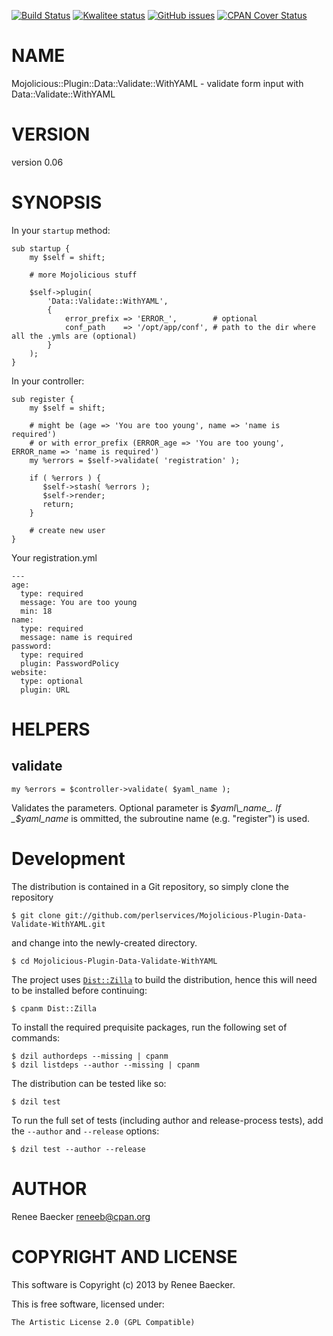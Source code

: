 [![Build Status](https://travis-ci.org/perlservices/Mojolicious-Plugin-Data-Validate-WithYAML.svg?branch=master)](https://travis-ci.org/perlservices/Mojolicious-Plugin-Data-Validate-WithYAML)
[![Kwalitee status](http://cpants.cpanauthors.org/dist/Mojolicious-Plugin-Data-Validate-WithYAML.png)](https://cpants.cpanauthors.org/dist/Mojolicious-Plugin-Data-Validate-WithYAML)
[![GitHub issues](https://img.shields.io/github/issues/perlservices/Mojolicious-Plugin-Data-Validate-WithYAML.svg)](https://github.com/perlservices/Mojolicious-Plugin-Data-Validate-WithYAML/issues)
[![CPAN Cover Status](https://cpancoverbadge.perl-services.de/Mojolicious-Plugin-Data-Validate-WithYAML-0.06)](https://cpancoverbadge.perl-services.de/Mojolicious-Plugin-Data-Validate-WithYAML-0.06)

# NAME

Mojolicious::Plugin::Data::Validate::WithYAML - validate form input with Data::Validate::WithYAML

# VERSION

version 0.06

# SYNOPSIS

In your `startup` method:

    sub startup {
        my $self = shift;
    
        # more Mojolicious stuff
    
        $self->plugin(
            'Data::Validate::WithYAML',
            {
                error_prefix => 'ERROR_',        # optional
                conf_path    => '/opt/app/conf', # path to the dir where all the .ymls are (optional)
            }
        );
    }

In your controller:

    sub register {
        my $self = shift;

        # might be (age => 'You are too young', name => 'name is required')
        # or with error_prefix (ERROR_age => 'You are too young', ERROR_name => 'name is required')
        my %errors = $self->validate( 'registration' );
    
        if ( %errors ) {
           $self->stash( %errors );
           $self->render;
           return; 
        }
    
        # create new user
    }

Your registration.yml

    ---
    age:
      type: required
      message: You are too young
      min: 18
    name:
      type: required
      message: name is required
    password:
      type: required
      plugin: PasswordPolicy
    website:
      type: optional
      plugin: URL

# HELPERS

## validate

    my %errors = $controller->validate( $yaml_name );

Validates the parameters. Optional parameter is _$yaml\_name_. If _$yaml\_name_ is ommitted, the subroutine name (e.g. "register") is used.



# Development

The distribution is contained in a Git repository, so simply clone the
repository

```
$ git clone git://github.com/perlservices/Mojolicious-Plugin-Data-Validate-WithYAML.git
```

and change into the newly-created directory.

```
$ cd Mojolicious-Plugin-Data-Validate-WithYAML
```

The project uses [`Dist::Zilla`](https://metacpan.org/pod/Dist::Zilla) to
build the distribution, hence this will need to be installed before
continuing:

```
$ cpanm Dist::Zilla
```

To install the required prequisite packages, run the following set of
commands:

```
$ dzil authordeps --missing | cpanm
$ dzil listdeps --author --missing | cpanm
```

The distribution can be tested like so:

```
$ dzil test
```

To run the full set of tests (including author and release-process tests),
add the `--author` and `--release` options:

```
$ dzil test --author --release
```

# AUTHOR

Renee Baecker <reneeb@cpan.org>

# COPYRIGHT AND LICENSE

This software is Copyright (c) 2013 by Renee Baecker.

This is free software, licensed under:

    The Artistic License 2.0 (GPL Compatible)
